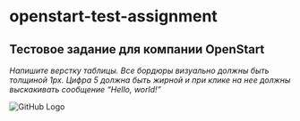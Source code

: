 # openstart-test-assignment
## Тестовое задание для компании OpenStart

_Напишите верстку таблицы. Все бордюры визуально должны быть толщиной 1px. Цифра 5 должна быть жирной и при клике на нее должны выскакивать сообщение “Hello, world!”_

![GitHub Logo](https://lh4.googleusercontent.com/yW5aSUJwkOv5e2VfZbEZ7TkEOfq83pqa1RCiFRWZH60mmpQtkqujR0CMHZ3BZvKKLWk9KrMRPRnT-K5Bz24t1qfK4R4kLScMpjKFx9QFm5d_9Ehmtscjnkq5Bp1mf5yf=w1226)





